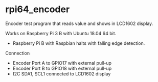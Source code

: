 # rpi64_encoder

Encoder test program that reads value and shows in LCD1602 display.

Works on Raspberry Pi 3 B with Ubuntu 18.04 64 bit.
- Raspberry Pi B with Raspbian halts with falling edge detection.

Connection
- Encoder Port A to GPIO17 with external pull-up
- Encoder Port B to GPIO18 with external pull-up
- I2C SDA1, SCL1 connected to LCD1602 display
